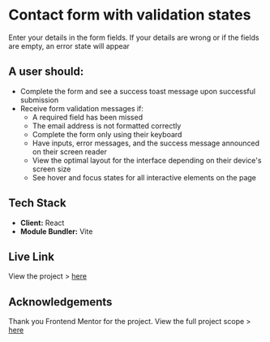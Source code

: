 
# Contact form with validation states

Enter your details in the form fields. If your details are wrong or if the fields are empty, an error state will appear

## A user should:

- Complete the form and see a success toast message upon successful submission
- Receive form validation messages if:
    - A required field has been missed
    - The email address is not formatted correctly
    - Complete the form only using their keyboard
    - Have inputs, error messages, and the success message announced on their screen reader
    - View the optimal layout for the interface depending on their device's screen size
    - See hover and focus states for all interactive elements on the page
## Tech Stack

- **Client:** React
- **Module Bundler:** Vite

## Live Link

View the project > [here](https://duncan-chege.github.io/contact-form)


## Acknowledgements

Thank you Frontend Mentor for the project. View the full project scope > [here](https://www.frontendmentor.io/challenges/contact-form--G-hYlqKJj) 
